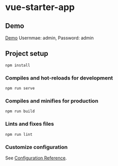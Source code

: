 # vue-starter-app

## Demo
[Demo](https://otatar.github.io/vuetify-starter-app)
Usernmae: admin, Password: admin

## Project setup
```
npm install
```

### Compiles and hot-reloads for development
```
npm run serve
```

### Compiles and minifies for production
```
npm run build
```

### Lints and fixes files
```
npm run lint
```

### Customize configuration
See [Configuration Reference](https://cli.vuejs.org/config/).
